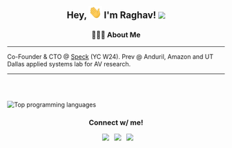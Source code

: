 <h2 align="center"> Hey, <img src="https://raw.githubusercontent.com/KevinPatel04/KevinPatel04/master/Hi.gif" width="30px"> I'm Raghav! <img src="https://github.com/souvikguria98/souvikguria98/blob/master/Hi.gif" width="25"></h2>

<h3 align="center"> 👨🏻‍💻 About Me </h3>

<hr>

Co-Founder & CTO @ [Speck](https://speck.chat/) (YC W24). Prev @ Anduril, Amazon and UT Dallas applied systems lab for AV research.

<hr>

<br><br>

![Top programming languages](https://github-readme-stats.vercel.app/api/top-langs/?username=raghavpillai&layout=compact)


<h3 align="center"> Connect w/ me! </h3>
<p align="center">
&nbsp; <a href="https://twitter.com/rag_pil" target="_blank" rel="noopener noreferrer"><img src="https://img.icons8.com/?size=256&id=ClbD5JTFM7FA&format=png" width="50" /></a>  
&nbsp; <a href="https://www.linkedin.com/in/raghav-pillai/" target="_blank" rel="noopener noreferrer"><img src="https://img.icons8.com/?size=256&id=13930&format=png" width="50" /></a>
&nbsp; <a href="https://www.linkedin.com/in/raghav-pillai/" target="_blank" rel="noopener noreferrer"><img src="https://img.icons8.com/?size=256&id=63807&format=png" width="50" /></a>
</p>
